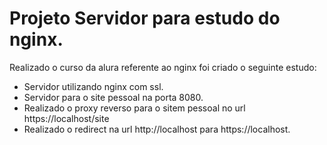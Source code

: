 # Projeto Servidor para estudo do nginx.

Realizado o curso da alura referente ao nginx foi criado o seguinte estudo:

* Servidor utilizando nginx com ssl.
* Servidor para o site pessoal na porta 8080.
* Realizado o proxy reverso para o sitem pessoal no url https://localhost/site
* Realizado o redirect na url http://localhost para https://localhost.

